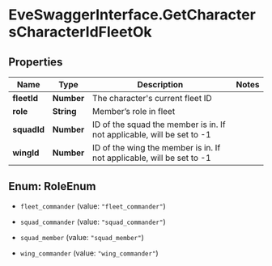 # EveSwaggerInterface.GetCharactersCharacterIdFleetOk

## Properties
Name | Type | Description | Notes
------------ | ------------- | ------------- | -------------
**fleetId** | **Number** | The character&#39;s current fleet ID | 
**role** | **String** | Member’s role in fleet | 
**squadId** | **Number** | ID of the squad the member is in. If not applicable, will be set to -1 | 
**wingId** | **Number** | ID of the wing the member is in. If not applicable, will be set to -1 | 


<a name="RoleEnum"></a>
## Enum: RoleEnum


* `fleet_commander` (value: `"fleet_commander"`)

* `squad_commander` (value: `"squad_commander"`)

* `squad_member` (value: `"squad_member"`)

* `wing_commander` (value: `"wing_commander"`)




